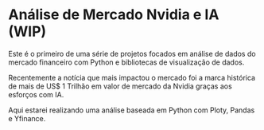 # Análise de Mercado Nvidia e IA (WIP)
Este é o primeiro de uma série de projetos focados em análise de dados do mercado financeiro com Python e bibliotecas de visualização de dados.

Recentemente a notícia que mais impactou o mercado foi a marca histórica de mais de US$ 1 Trilhão em valor de mercado da Nvidia graças aos esforços com IA.

Aqui estarei realizando uma análise baseada em Python com Ploty, Pandas e Yfinance.

